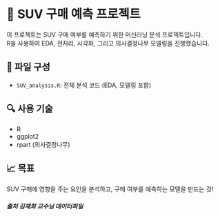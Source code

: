 # 🚙 SUV 구매 예측 프로젝트

이 프로젝트는 SUV 구매 여부를 예측하기 위한 머신러닝 분석 프로젝트입니다.  
R을 사용하여 EDA, 전처리, 시각화, 그리고 의사결정나무 모델링을 진행했습니다.

## 📁 파일 구성
- `SUV_analysis.R`: 전체 분석 코드 (EDA, 모델링 포함)

## 🔍 사용 기술
- R
- ggplot2
- rpart (의사결정나무)

## 📈 목표
SUV 구매에 영향을 주는 요인을 분석하고, 구매 여부를 예측하는 모델을 만드는 것!




##### 출처 김재희 교수님 데이터파일
